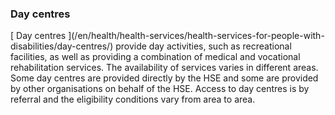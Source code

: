 ###  Day centres

[ Day centres ](/en/health/health-services/health-services-for-people-with-
disabilities/day-centres/) provide day activities, such as recreational
facilities, as well as providing a combination of medical and vocational
rehabilitation services. The availability of services varies in different
areas. Some day centres are provided directly by the HSE and some are provided
by other organisations on behalf of the HSE. Access to day centres is by
referral and the eligibility conditions vary from area to area.

